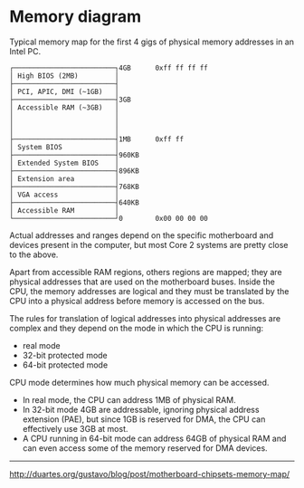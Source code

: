 # Memory diagram

Typical memory map for the first 4 gigs of physical memory addresses in an Intel PC.

```
┌─────────────────────────┐4GB      0xff ff ff ff
│ High BIOS (2MB)         │
├─────────────────────────┤
│ PCI, APIC, DMI (~1GB)   │
├─────────────────────────┤3GB
│ Accessible RAM (~3GB)   │
│                         │
│                         │
│                         │
├─────────────────────────┤1MB      0xff ff
│ System BIOS             │
├─────────────────────────┤960KB
│ Extended System BIOS    │
├─────────────────────────┤896KB
│ Extension area          │
├─────────────────────────┤768KB
│ VGA access              │
├─────────────────────────┤640KB
│ Accessible RAM          │
└─────────────────────────┘0        0x00 00 00 00

```

Actual addresses and ranges depend on the specific motherboard and devices present in the computer, but most Core 2 systems are pretty close to the above.

Apart from accessible RAM regions, others regions are mapped; they are physical addresses that are used on the motherboard buses. Inside the CPU, the memory addresses are logical and they must be translated by the CPU into a physical address before memory is accessed on the bus.

The rules for translation of logical addresses into physical addresses are complex and they depend on the mode in which the CPU is running:
- real mode
- 32-bit protected mode
- 64-bit protected mode

CPU mode determines how much physical memory can be accessed.
- In real mode, the CPU can address 1MB of physical RAM.
- In 32-bit mode 4GB are addressable, ignoring physical address extension (PAE), but since 1GB is reserved for DMA, the CPU can effectively use 3GB at most.
- A CPU running in 64-bit mode can address 64GB of physical RAM and can even access some of the memory reserved for DMA devices.


---
http://duartes.org/gustavo/blog/post/motherboard-chipsets-memory-map/